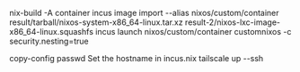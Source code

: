 nix-build -A container
incus image import --alias nixos/custom/container result/tarball/nixos-system-x86_64-linux.tar.xz result-2/nixos-lxc-image-x86_64-linux.squashfs
incus launch nixos/custom/container customnixos -c security.nesting=true

copy-config
passwd <user>
Set the hostname in incus.nix
tailscale up --ssh
